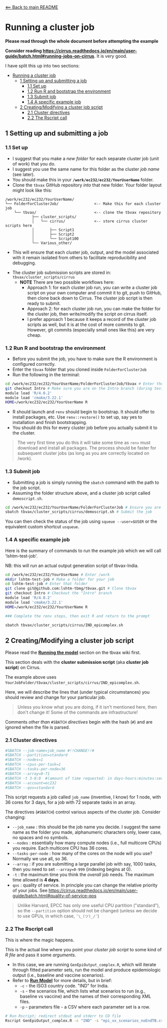 [<== Back to main README](README.md)

# Running a cluster job

**Please read through the whole document before attempting the example**

**Consider reading <https://cirrus.readthedocs.io/en/main/user-guide/batch.html#running-jobs-on-cirrus>**. It is very good.

I have split this up into two sections:

- [Running a cluster job](#running-a-cluster-job)
  - [1 Setting up and submitting a job](#1-setting-up-and-submitting-a-job)
    - [1.1 Set up](#11-set-up)
    - [1.2 Run R and bootstrap the environment](#12-run-r-and-bootstrap-the-environment)
    - [1.3 Submit job](#13-submit-job)
    - [1.4 A specific example job](#14-a-specific-example-job)
  - [2 Creating/Modifying a cluster job script](#2-creatingmodifying-a-cluster-job-script)
    - [2.1 Cluster directives](#21-cluster-directives)
    - [2.2 The Rscript call](#22-the-rscript-call)

## 1 Setting up and submitting a job

### 1.1 Set up

* I suggest that you make a _new folder_ for each separate cluster job (unit of work) that you do.
* I suggest you use the same name for this folder as the cluster _job name_ (see later).
* You should make this in your **`/work/ec232/ec232/YourUserName`** folder.
* Clone the `tbvax` GitHub repository _into_ that new folder. Your folder layout might look like this:

```
/work/ec232/ec232/YourUserName/
└── FolderForClusterJob/                <-- Make this for each cluster job
    └── tbvax/                          <-- clone the tbvax repository
            ├── cluster_scripts/
            │   └── cirrus/             <-- store cirrus cluster scripts here
            │       ├── Script1
            │       ├── Script2
            │       └── Script100
            └── Various_other/
```

* This will ensure that each cluster job, output, and the model associated with it remain isolated from others to facilitate reproducibility and debugging.

- The cluster job submission scripts are stored in: `tbvax/cluster_scripts/cirrus`
  - **NOTE** There are two possible workflows here:
    - Approach 1: for each cluster job run, you can write a cluster job script on your own computer and commit it to git, push to GitHub, then clone back down to Cirrus. The cluster job script is then ready to submit.
    - Approach 2: for each cluster job run, you can make the folder for the cluster job, then write/modify the script _on_ cirrus itself.
    - I prefer approach 1 because it keeps a record of the cluster job scripts as well, but it is at the cost of more commits to git. However, git commits (especially small ones like this) are very cheap.

### 1.2 Run R and bootstrap the environment

- Before you submit the job, you have to make sure the R environment is configured correctly.
- Enter the `tbvax` folder that you cloned inside `FolderForClusterJob`
- Run the following in the terminal:

```bash
cd /work/ec232/ec232/YourUserName/FolderForClusterJob/tbvax # Enter the correct folder
git checkout Intro # Make sure you are on the Intro branch (during testing and this walkthrough)
module load 'R/4.0.2'
module load 'cmake/3.22.1'
HOME=/work/ec232/ec232/YourUserName R
```

* R should launch and `renv` should begin to bootstrap. It should offer to install packages, etc. Use `renv::restore()` to set up, say yes to installation and finish bootstrapping.
* You should do this for every cluster job before you actually submit it to the cluster.

> The very first time you do this it will take some time as `renv` must download and install all packages. The process should be faster for subsequent cluster jobs (as long as you are correctly located on /work).

### 1.3 Submit job

* Submitting a job is simply running the `sbatch` command with the path to the job script.
* Assuming the folder structure above, and a cluster job script called `demoscript.sh`.

```bash
cd /work/ec232/ec232/YourUserName/FolderForClusterJob # Ensure you are in the right place
sbatch tbvax/cluster_scripts/cirrus/demoscript.sh # Submit the job
```

You can then check the status of the job using `squeue --user=$USER` or the equivalent custom shortcut `usqueue`.

### 1.4 A specific example job

Here is the summary of commands to run the example job which we will call 'lshtm-test-job'.

NB: this will run an actual output generation script of tbvax-India.

```bash
cd /work/ec232/ec232/YourUserName # Enter /work
mkdir lshtm-test-job # Make a folder for your job
cd lshtm-test-job # Enter that folder
git clone git@github.com:lshtm-tbmg/tbvax.git # Clone tbvax
git checkout Intro # Checkout the "Intro" branch
module load 'R/4.0.2'
module load 'cmake/3.22.1'
HOME=/work/ec232/ec232/YourUserName R

### Complete the renv steps, then exit R and return to the prompt

sbatch tbvax/cluster_scripts/cirrus/IND_epicomplex.sh
```

## 2 Creating/Modifying a cluster job script

Please read the [**Running the model**][run-model] section on the tbvax wiki first.

This section deals with the **cluster submission script** (aka **cluster job script**) on Cirrus.

The example above uses `YourJobFolder/tbvax/cluster_scripts/cirrus/IND_epicomplex.sh`.

Here, we will describe the lines that (under typical circumstances) you should review and change for your particular job.

> Unless you know what you are doing, if it isn't mentioned here, then don't change it! Some of the commands are infrastructure!

Comments _other than_ `#SBATCH` _directives_ begin with the hash (`#`) and are ignored when the file is parsed.

### 2.1 Cluster directives

```bash
#SBATCH --job-name=job_name #!!CHANGE!!#
#SBATCH --partition=standard
#SBATCH --nodes=1
#SBATCH --cpus-per-task=1 
#SBATCH --tasks-per-node=36 
#SBATCH --array=0-71 
#SBATCH -t 3-0:0  #(amount of time requested: in days-hours:minutes:seconds, or just minutes)
#SBATCH --account=ec232
#SBATCH --qos=standard
```

This script requests a job called `job_name` (inventive, I know) for 1 node, with 36 cores for 3 days, for a job with 72 separate tasks in an array.

The directives (`#SBATCH`) control various aspects of the cluster job. Consider changing:

- `--job_name` : this should be the job name you decide. I suggest the same name as the folder you made, alphanumeric characters only, lower case, no spaces and no symbols.
- `--nodes` : essentially how many compute nodes (i.e., full multicore CPUs) you require. Each multicore CPU has 36 cores.
- `--tasks-per-node` : how many of the cores on the node will you use? Normally we use all, so 36.
- `--array` : if you are submitting a large parallel job with say, 1000 tasks, then you need to set `--array=0-999` (indexing begins at 0).
- `-t` : the maximum time you think the _overall_ job needs. The maximum time allowed is **4 days**.
- `qos` : quality of service. In principle you can change the relative priority of your jobs. See <https://cirrus.readthedocs.io/en/main/user-guide/batch.html#quality-of-service-qos>

> Unlike Harvard, EPCC has only one useful CPU partition ("standard"), so the `--partition` option should not be changed (unless we decide to use GPUs, in which case, `¯\_(ツ)_/¯`)

### 2.2 The Rscript call

This is where the magic happens.

This is the actual line where you point your _cluster job script_ to some kind of _R file_ and pass it some _arguments_.

* In this case, we are running `GenEpiOutput_complex.R`, which will iterate through fitted parameter sets, run the model and produce epidemiologic output (i.e., baseline and vaccine scenarios).
* Refer to [**Run Model**][run-model] for more details, but in brief:
  * `-c` - the ISO3 country code. "IND" for India.
  * `-s` - the scenarios file, which lists what scenarios to run (e.g., baseline vs vaccine) and the names of their corresponding XML files.
  * `-p` - parameters file - a CSV where each parameter set is a row.

```bash
# Run Rscript; redirect stdout and stderr to CO file
Rscript GenEpiOutput_complex.R -c "IND" -s "epi_vx_scenarios_noEndTB.csv" -p "IND_params.csv" >& "${CON}" || log "RScript Failed"
```

[run-model]: https://github.com/lshtm-tbmg/tbvax/wiki/Running-a-single-country-model#running-the-model